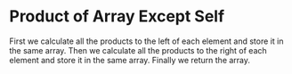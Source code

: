 # Product of Array Except Self

First we calculate all the products to the left of each element and store it in the same array. Then we calculate all the products to the right of each element and store it in the same array. Finally we return the array.
